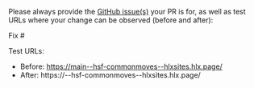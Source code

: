 Please always provide the [GitHub issue(s)](../issues) your PR is for, as well as test URLs where your change can be observed (before and after):

Fix #<gh-issue-id>

Test URLs:
- Before: https://main--hsf-commonmoves--hlxsites.hlx.page/
- After: https://<branch>--hsf-commonmoves--hlxsites.hlx.page/
